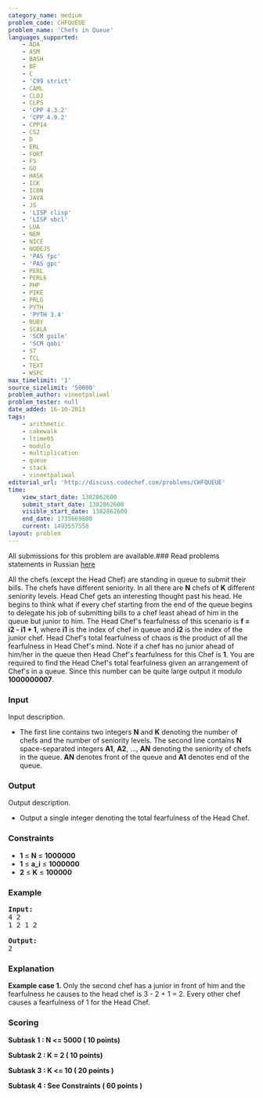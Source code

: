 ```yaml
---
category_name: medium
problem_code: CHFQUEUE
problem_name: 'Chefs in Queue'
languages_supported:
    - ADA
    - ASM
    - BASH
    - BF
    - C
    - 'C99 strict'
    - CAML
    - CLOJ
    - CLPS
    - 'CPP 4.3.2'
    - 'CPP 4.9.2'
    - CPP14
    - CS2
    - D
    - ERL
    - FORT
    - FS
    - GO
    - HASK
    - ICK
    - ICON
    - JAVA
    - JS
    - 'LISP clisp'
    - 'LISP sbcl'
    - LUA
    - NEM
    - NICE
    - NODEJS
    - 'PAS fpc'
    - 'PAS gpc'
    - PERL
    - PERL6
    - PHP
    - PIKE
    - PRLG
    - PYTH
    - 'PYTH 3.4'
    - RUBY
    - SCALA
    - 'SCM guile'
    - 'SCM qobi'
    - ST
    - TCL
    - TEXT
    - WSPC
max_timelimit: '1'
source_sizelimit: '50000'
problem_author: vineetpaliwal
problem_tester: null
date_added: 16-10-2013
tags:
    - arithmetic
    - cakewalk
    - ltime05
    - modulo
    - multiplication
    - queue
    - stack
    - vineetpaliwal
editorial_url: 'http://discuss.codechef.com/problems/CHFQUEUE'
time:
    view_start_date: 1382862600
    submit_start_date: 1382862600
    visible_start_date: 1382862600
    end_date: 1735669800
    current: 1493557558
layout: problem
---
```

All submissions for this problem are available.###  Read problems statements in Russian [here](http://www.codechef.com/download/translated/LTIME05/russian/CHFQUEUE.pdf)

All the chefs (except the Head Chef) are standing in queue to submit their bills. The chefs have different seniority. In all there are **N** chefs of **K** different seniority levels. Head Chef gets an interesting thought past his head. He begins to think what if every chef starting from the end of the queue begins to delegate his job of submitting bills to a chef least ahead of him in the queue but junior to him. The Head Chef's fearfulness of this scenario is **f = i2 - i1 + 1**, where **i1** is the index of chef in queue and **i2** is the index of the junior chef. Head Chef's total fearfulness of chaos is the product of all the fearfulness in Head Chef's mind. Note if a chef has no junior ahead of him/her in the queue then Head Chef's fearfulness for this Chef is **1**. You are required to find the Head Chef's total fearfulness given an arrangement of Chef's in a queue. Since this number can be quite large output it modulo **1000000007**.

### Input

Input description.

- The first line contains two integers **N** and  **K**  denoting the number of chefs and the number of seniority levels. The second line contains **N** space-separated integers **A1**, **A2**, ..., **AN** denoting the seniority of chefs in the queue. **AN** denotes front of the queue and **A1** denotes end of the queue.

### Output

Output description.

- Output a single integer denoting the total fearfulness of the Head Chef.

### Constraints

- **1** ≤ **N** ≤ **1000000**
- **1** ≤ **a\_i** ≤ **1000000**
- **2** ≤ **K** ≤ **100000**

### Example

<pre><b>Input:</b>
4 2
1 2 1 2

<b>Output:</b>
2
</pre>
### Explanation

**Example case 1.** Only the second chef has a junior in front of him and the fearfulness he causes to the head chef is 3 - 2 + 1 = 2. Every other chef causes a fearfulness of 1 for the Head Chef.

### Scoring

**Subtask 1 : N <= 5000 ( 10 points)** 

 **Subtask 2 : K = 2 ( 10 points)**  

 **Subtask 3 : K <= 10 ( 20 points )**  

 **Subtask 4 : See Constraints ( 60 points )**
